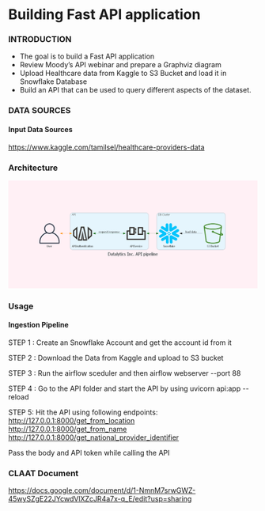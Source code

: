 # Building Fast API application

### INTRODUCTION

- The goal is to build a Fast API application
- Review Moody’s API webinar and prepare a Graphviz diagram
- Upload Healthcare data from Kaggle to S3 Bucket and load it in Snowflake Database
- Build an API that can be used to query different aspects of the dataset.





### DATA SOURCES
#### Input Data Sources

https://www.kaggle.com/tamilsel/healthcare-providers-data



### Architecture

![](mingrammer/datalytics_inc._api_pipeline.png)


### Usage

#### Ingestion Pipeline

STEP 1 : Create an Snowflake Account and get the account id from it

STEP 2 : Download the Data from Kaggle and upload to S3 bucket

STEP 3 : Run the airflow sceduler and then airflow webserver --port 88

STEP 4 : Go to the API folder and start the API by using uvicorn api:app --reload

STEP 5:  Hit the API using following endpoints:   
http://127.0.0.1:8000/get_from_location   
http://127.0.0.1:8000/get_from_name    
http://127.0.0.1:8000/get_national_provider_identifier   

Pass the body and API token while calling the API

### CLAAT Document

https://docs.google.com/document/d/1-NmnM7srwGWZ-45wySZgE22JYcwdVlXZcJR4a7x-q_E/edit?usp=sharing

 
